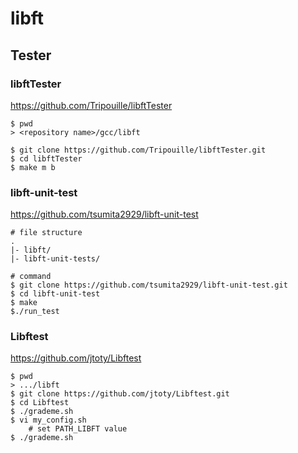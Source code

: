 # libft
## Tester
### libftTester
https://github.com/Tripouille/libftTester
```
$ pwd
> <repository name>/gcc/libft

$ git clone https://github.com/Tripouille/libftTester.git
$ cd libftTester
$ make m b
```

### libft-unit-test
https://github.com/tsumita2929/libft-unit-test
```
# file structure
.
|- libft/
|- libft-unit-tests/

# command
$ git clone https://github.com/tsumita2929/libft-unit-test.git
$ cd libft-unit-test
$ make
$./run_test
```

### Libftest
https://github.com/jtoty/Libftest
```
$ pwd
> .../libft
$ git clone https://github.com/jtoty/Libftest.git
$ cd Libftest
$ ./grademe.sh
$ vi my_config.sh
    # set PATH_LIBFT value
$ ./grademe.sh
```
